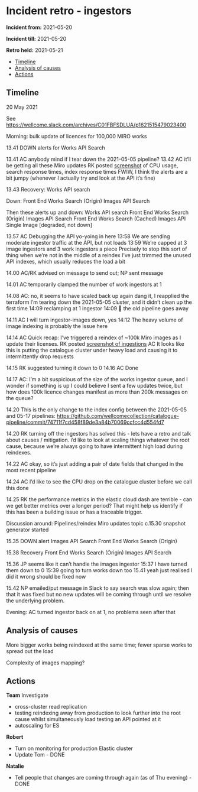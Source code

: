# Incident retro - ingestors 

**Incident from:** 2021-05-20

**Incident till:** 2021-05-20

**Retro held:** 2021-05-21

- [Timeline](#timeline)
- [Analysis of causes](#analysis-of-causes)
- [Actions](#actions)

## Timeline

20 May 2021

See https://wellcome.slack.com/archives/C01FBFSDLUA/p1621515479023400 

Morning: bulk update of licences for 100,000 MIRO works

13.41 DOWN alerts for
Works API Search

13.41 AC anybody mind if I tear down the 2021-05-05 pipeline?
13.42 AC it’ll be getting all these Miro updates 
RK posted [screenshot](https://wellcome.slack.com/archives/C3TQSF63C/p1621514765052000?thread_ts=1621514558.051400&cid=C3TQSF63C) of CPU usage, search response times, index response times
FWIW, I think the alerts are a bit jumpy (whenever I actually try and look at the API it’s fine)

13.43 Recovery:
Works API search

Down:
Front End Works Search (Origin)
Images API Search

Then these alerts up and down:
Works API search
Front End Works Search (Origin)
Images API Search
Front End Works Search (Cached)
Images API Single Image [degraded, not down]

13.57 AC Debugging the API yo-yoing in here
13:58 We are sending moderate ingestor traffic at the API, but not loads
13:59 We’re capped at 3 image ingestors and 3 work ingestors a piece
Precisely to stop this sort of thing when we’re not in the middle of a reindex
I’ve just trimmed the unused API indexes, which usually reduces the load a bit

14.00 AC/RK advised on message to send out; NP sent message

14.01 AC temporarily clamped the number of work ingestors at 1

14.08 AC: no, it seems to have scaled back up again
dang it, I reapplied the terraform
I’m tearing down the 2021-05-05 cluster, and it didn’t clean up the first time
14:09 reclamping at 1 ingestor
14:09 :crossed_fingers: the old pipeline goes away

14.11 AC I will turn ingestor-images down, yes
14:12 The heavy volume of image indexing is probably the issue here

14.14 AC Quick recap: I’ve triggered a reindex of ~100k Miro images as I update their licenses.
RK posted [screenshot of ingestions](https://wellcome.slack.com/archives/C01FBFSDLUA/p1621516466035900)
AC It looks like this is putting the catalogue cluster under heavy load and causing it to intermittently drop requests

14.15 RK suggested turning it down to 0
14.16 AC Done

14.17 AC: I’m a bit suspicious of the size of the works ingestor queue, and I wonder if something is up
I could believe I sent a few updates twice, but how does 100k licence changes manifest as more than 200k messages on the queue?

14.20 This is the only change to the index config between the 2021-05-05 and 05-17 pipelines: https://github.com/wellcomecollection/catalogue-pipeline/commit/74711f7cd458f89de3a84b70069ccfcc4d554fd7 

14.20 RK turning off the ingestors has solved this - lets have a retro and talk about causes / mitigation. i’d like to look at scaling things whatever the root cause, because we’re always going to have intermittent high load during reindexes.

14.22 AC okay, so it’s just adding a pair of date fields that changed in the most recent pipeline

14.24 AC I’d like to see the CPU drop on the catalogue cluster before we call this done

14.25 RK the performance metrics in the elastic cloud dash are terrible - can we get better metrics over a longer period? That might help us identify if this has been a building issue or has a traceable trigger.

Discussion around:
Pipelines/reindex
Miro updates topic
c.15.30 snapshot generator started

15.35 DOWN alert
Images API Search
Front End Works Search (Origin)

15.38 Recovery
Front End Works Search (Origin)
Images API Search

15.36 JP seems like it can’t handle the images ingestor
15:37 I have turned them down to 0
15:39 going to turn works down too
15.41 yeah just realised I did it wrong
should be fixed now

15.42 NP emailed/put message in Slack to say search was slow again; then that it was fixed but no new updates will be coming through until we resolve the underlying problem.

Evening: AC turned ingestor back on at 1, no problems seen after that

## Analysis of causes

More bigger works being reindexed at the same time; fewer sparse works to spread out the load

Complexity of images mapping?


## Actions

**Team**
Investigate
- cross-cluster read replication
- testing reindexing away from production to look further into the root cause whilst simultaneously load testing an API pointed at it 
- autoscaling for ES
 
 **Robert**
- Turn on monitoring for production Elastic cluster
- Update Tom - DONE

**Natalie**
- Tell people that changes are coming through again (as of Thu evening) - DONE

 
 
